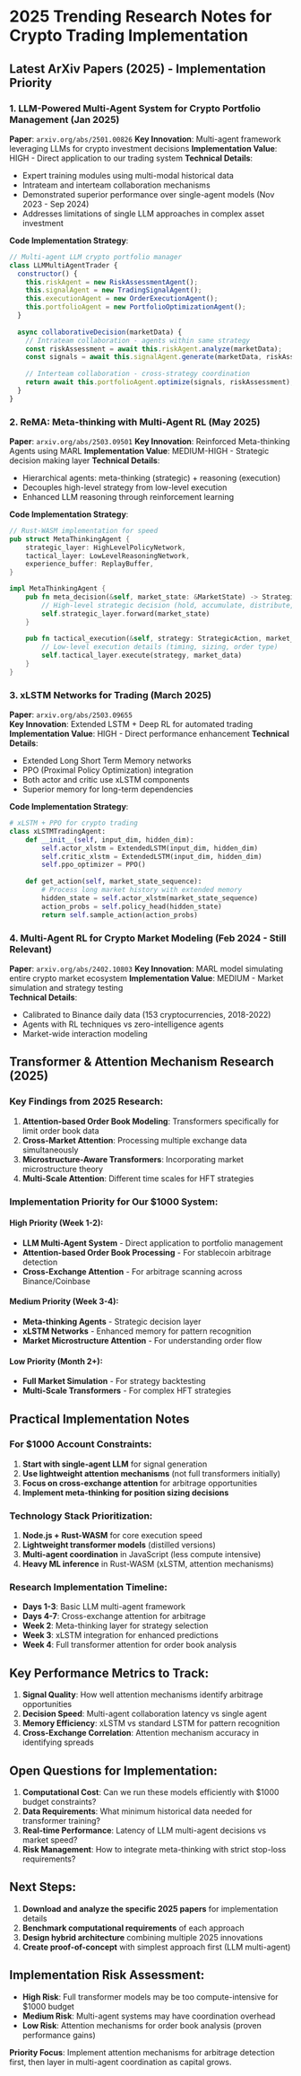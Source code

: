 # 2025 Trending Research Notes for Crypto Trading Implementation

## Latest ArXiv Papers (2025) - Implementation Priority

### 1. LLM-Powered Multi-Agent System for Crypto Portfolio Management (Jan 2025)
**Paper**: `arxiv.org/abs/2501.00826`
**Key Innovation**: Multi-agent framework leveraging LLMs for crypto investment decisions
**Implementation Value**: HIGH - Direct application to our trading system
**Technical Details**:
- Expert training modules using multi-modal historical data
- Intrateam and interteam collaboration mechanisms  
- Demonstrated superior performance over single-agent models (Nov 2023 - Sep 2024)
- Addresses limitations of single LLM approaches in complex asset investment

**Code Implementation Strategy**:
```javascript
// Multi-agent LLM crypto portfolio manager
class LLMMultiAgentTrader {
  constructor() {
    this.riskAgent = new RiskAssessmentAgent();
    this.signalAgent = new TradingSignalAgent();  
    this.executionAgent = new OrderExecutionAgent();
    this.portfolioAgent = new PortfolioOptimizationAgent();
  }
  
  async collaborativeDecision(marketData) {
    // Intrateam collaboration - agents within same strategy
    const riskAssessment = await this.riskAgent.analyze(marketData);
    const signals = await this.signalAgent.generate(marketData, riskAssessment);
    
    // Interteam collaboration - cross-strategy coordination
    return await this.portfolioAgent.optimize(signals, riskAssessment);
  }
}
```

### 2. ReMA: Meta-thinking with Multi-Agent RL (May 2025)  
**Paper**: `arxiv.org/abs/2503.09501`
**Key Innovation**: Reinforced Meta-thinking Agents using MARL
**Implementation Value**: MEDIUM-HIGH - Strategic decision making layer
**Technical Details**:
- Hierarchical agents: meta-thinking (strategic) + reasoning (execution)
- Decouples high-level strategy from low-level execution
- Enhanced LLM reasoning through reinforcement learning

**Code Implementation Strategy**:
```rust
// Rust-WASM implementation for speed
pub struct MetaThinkingAgent {
    strategic_layer: HighLevelPolicyNetwork,
    tactical_layer: LowLevelReasoningNetwork,
    experience_buffer: ReplayBuffer,
}

impl MetaThinkingAgent {
    pub fn meta_decision(&self, market_state: &MarketState) -> StrategicAction {
        // High-level strategic decision (hold, accumulate, distribute, exit)
        self.strategic_layer.forward(market_state)
    }
    
    pub fn tactical_execution(&self, strategy: StrategicAction, market_data: &OrderBook) -> TradingAction {
        // Low-level execution details (timing, sizing, order type)
        self.tactical_layer.execute(strategy, market_data)
    }
}
```

### 3. xLSTM Networks for Trading (March 2025)
**Paper**: `arxiv.org/abs/2503.09655`  
**Key Innovation**: Extended LSTM + Deep RL for automated trading
**Implementation Value**: HIGH - Direct performance enhancement
**Technical Details**:
- Extended Long Short Term Memory networks
- PPO (Proximal Policy Optimization) integration
- Both actor and critic use xLSTM components
- Superior memory for long-term dependencies

**Code Implementation Strategy**:
```python
# xLSTM + PPO for crypto trading
class xLSTMTradingAgent:
    def __init__(self, input_dim, hidden_dim):
        self.actor_xlstm = ExtendedLSTM(input_dim, hidden_dim)
        self.critic_xlstm = ExtendedLSTM(input_dim, hidden_dim)
        self.ppo_optimizer = PPO()
    
    def get_action(self, market_state_sequence):
        # Process long market history with extended memory
        hidden_state = self.actor_xlstm(market_state_sequence)
        action_probs = self.policy_head(hidden_state)
        return self.sample_action(action_probs)
```

### 4. Multi-Agent RL for Crypto Market Modeling (Feb 2024 - Still Relevant)
**Paper**: `arxiv.org/abs/2402.10803`
**Key Innovation**: MARL model simulating entire crypto market ecosystem
**Implementation Value**: MEDIUM - Market simulation and strategy testing  
**Technical Details**:
- Calibrated to Binance daily data (153 cryptocurrencies, 2018-2022)
- Agents with RL techniques vs zero-intelligence agents
- Market-wide interaction modeling

## Transformer & Attention Mechanism Research (2025)

### Key Findings from 2025 Research:
1. **Attention-based Order Book Modeling**: Transformers specifically for limit order book data
2. **Cross-Market Attention**: Processing multiple exchange data simultaneously  
3. **Microstructure-Aware Transformers**: Incorporating market microstructure theory
4. **Multi-Scale Attention**: Different time scales for HFT strategies

### Implementation Priority for Our $1000 System:

#### High Priority (Week 1-2):
- **LLM Multi-Agent System** - Direct application to portfolio management
- **Attention-based Order Book Processing** - For stablecoin arbitrage detection
- **Cross-Exchange Attention** - For arbitrage scanning across Binance/Coinbase

#### Medium Priority (Week 3-4):  
- **Meta-thinking Agents** - Strategic decision layer
- **xLSTM Networks** - Enhanced memory for pattern recognition
- **Market Microstructure Attention** - For understanding order flow

#### Low Priority (Month 2+):
- **Full Market Simulation** - For strategy backtesting
- **Multi-Scale Transformers** - For complex HFT strategies

## Practical Implementation Notes

### For $1000 Account Constraints:
1. **Start with single-agent LLM** for signal generation
2. **Use lightweight attention mechanisms** (not full transformers initially)
3. **Focus on cross-exchange attention** for arbitrage opportunities
4. **Implement meta-thinking for position sizing decisions**

### Technology Stack Prioritization:
1. **Node.js + Rust-WASM** for core execution speed
2. **Lightweight transformer models** (distilled versions)
3. **Multi-agent coordination** in JavaScript (less compute intensive)
4. **Heavy ML inference** in Rust-WASM (xLSTM, attention mechanisms)

### Research Implementation Timeline:
- **Days 1-3**: Basic LLM multi-agent framework
- **Days 4-7**: Cross-exchange attention for arbitrage
- **Week 2**: Meta-thinking layer for strategy selection
- **Week 3**: xLSTM integration for enhanced predictions
- **Week 4**: Full transformer attention for order book analysis

## Key Performance Metrics to Track:
1. **Signal Quality**: How well attention mechanisms identify arbitrage opportunities
2. **Decision Speed**: Multi-agent collaboration latency vs single agent
3. **Memory Efficiency**: xLSTM vs standard LSTM for pattern recognition  
4. **Cross-Exchange Correlation**: Attention mechanism accuracy in identifying spreads

## Open Questions for Implementation:
1. **Computational Cost**: Can we run these models efficiently with $1000 budget constraints?
2. **Data Requirements**: What minimum historical data needed for transformer training?
3. **Real-time Performance**: Latency of LLM multi-agent decisions vs market speed?
4. **Risk Management**: How to integrate meta-thinking with strict stop-loss requirements?

## Next Steps:
1. **Download and analyze the specific 2025 papers** for implementation details
2. **Benchmark computational requirements** of each approach
3. **Design hybrid architecture** combining multiple 2025 innovations
4. **Create proof-of-concept** with simplest approach first (LLM multi-agent)

## Implementation Risk Assessment:
- **High Risk**: Full transformer models may be too compute-intensive for $1000 budget
- **Medium Risk**: Multi-agent systems may have coordination overhead
- **Low Risk**: Attention mechanisms for order book analysis (proven performance gains)

**Priority Focus**: Implement attention mechanisms for arbitrage detection first, then layer in multi-agent coordination as capital grows.